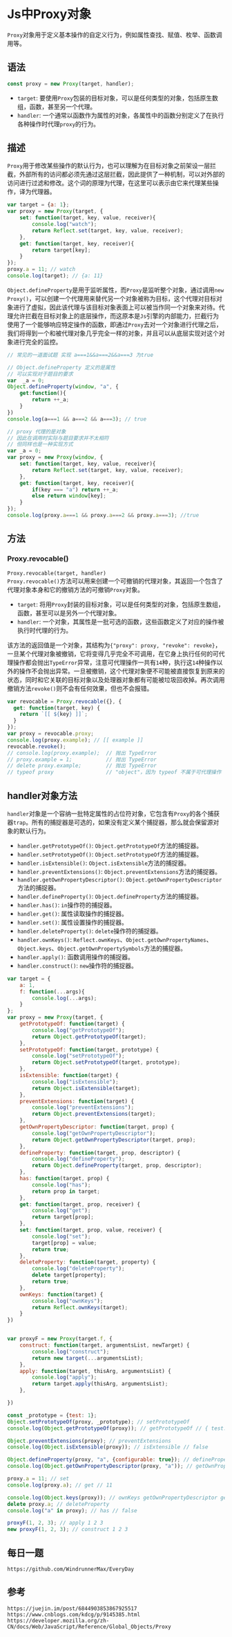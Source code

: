# Js中Proxy对象
`Proxy`对象用于定义基本操作的自定义行为，例如属性查找、赋值、枚举、函数调用等。

## 语法

```javascript
const proxy = new Proxy(target, handler);
```

* `target`: 要使用`Proxy`包装的目标对象，可以是任何类型的对象，包括原生数组，函数，甚至另一个代理。
* `handler`: 一个通常以函数作为属性的对象，各属性中的函数分别定义了在执行各种操作时代理`proxy`的行为。

## 描述
`Proxy`用于修改某些操作的默认行为，也可以理解为在目标对象之前架设一层拦截，外部所有的访问都必须先通过这层拦截，因此提供了一种机制，可以对外部的访问进行过滤和修改。这个词的原理为代理，在这里可以表示由它来代理某些操作，译为代理器。  

```javascript
var target = {a: 1};
var proxy = new Proxy(target, {
    set: function(target, key, value, receiver){ 
        console.log("watch");
        return Reflect.set(target, key, value, receiver);
    },
    get: function(target, key, receiver){ 
        return target[key];
    }
});
proxy.a = 11; // watch
console.log(target); // {a: 11}
```

`Object.defineProperty`是用于监听属性，而`Proxy`是监听整个对象，通过调用`new Proxy()`，可以创建一个代理用来替代另一个对象被称为目标，这个代理对目标对象进行了虚拟，因此该代理与该目标对象表面上可以被当作同一个对象来对待。代理允许拦截在目标对象上的底层操作，而这原本是`Js`引擎的内部能力，拦截行为使用了一个能够响应特定操作的函数，即通过`Proxy`去对一个对象进行代理之后，我们将得到一个和被代理对象几乎完全一样的对象，并且可以从底层实现对这个对象进行完全的监控。

```javascript
// 常见的一道面试题 实现 a===1&&a===2&&a===3 为true

// Object.defineProperty 定义的是属性
// 可以实现对于题目的要求
var  _a = 0;
Object.defineProperty(window, "a", {
    get:function(){
        return ++_a;
    }
})
console.log(a===1 && a===2 && a===3); // true

// proxy 代理的是对象 
// 因此在调用时实际与题目要求并不太相符
// 但同样也是一种实现方式
var _a = 0;
var proxy = new Proxy(window, {
    set: function(target, key, value, receiver){ 
        return Reflect.set(target, key, value, receiver);
    },
    get: function(target, key, receiver){
        if(key === "a") return ++_a;
        else return window[key];
    }
});
console.log(proxy.a===1 && proxy.a===2 && proxy.a===3); //true
```

## 方法

### Proxy.revocable()
`Proxy.revocable(target, handler)`  
`Proxy.revocable()`方法可以用来创建一个可撤销的代理对象，其返回一个包含了代理对象本身和它的撤销方法的可撤销`Proxy`对象。

* `target`: 将用`Proxy`封装的目标对象，可以是任何类型的对象，包括原生数组，函数，甚至可以是另外一个代理对象。
* `handler`: 一个对象，其属性是一批可选的函数，这些函数定义了对应的操作被执行时代理的行为。

该方法的返回值是一个对象，其结构为`{"proxy": proxy, "revoke": revoke}`，一旦某个代理对象被撤销，它将变得几乎完全不可调用，在它身上执行任何的可代理操作都会抛出`TypeError`异常，注意可代理操作一共有`14`种，执行这`14`种操作以外的操作不会抛出异常。一旦被撤销，这个代理对象便不可能被直接恢复到原来的状态，同时和它关联的目标对象以及处理器对象都有可能被垃圾回收掉。再次调用撤销方法`revoke()`则不会有任何效果，但也不会报错。

```javascript
var revocable = Proxy.revocable({}, {
  get: function(target, key) {
    return `[[ ${key} ]]`;
  }
});
var proxy = revocable.proxy;
console.log(proxy.example); // [[ example ]]
revocable.revoke();
// console.log(proxy.example);  // 抛出 TypeError
// proxy.example = 1;           // 抛出 TypeError
// delete proxy.example;        // 抛出 TypeError
// typeof proxy                 // "object"，因为 typeof 不属于可代理操作
```

## handler对象方法
`handler`对象是一个容纳一批特定属性的占位符对象，它包含有`Proxy`的各个捕获器`trap`。所有的捕捉器是可选的，如果没有定义某个捕捉器，那么就会保留源对象的默认行为。

* `handler.getPrototypeOf()`: `Object.getPrototypeOf`方法的捕捉器。
* `handler.setPrototypeOf()`: `Object.setPrototypeOf`方法的捕捉器。
* `handler.isExtensible()`: `Object.isExtensible`方法的捕捉器。
* `handler.preventExtensions()`: `Object.preventExtensions`方法的捕捉器。
* `handler.getOwnPropertyDescriptor()`: `Object.getOwnPropertyDescriptor`方法的捕捉器。
* `handler.defineProperty()`: `Object.defineProperty`方法的捕捉器。
* `handler.has()`: `in`操作符的捕捉器。
* `handler.get()`: 属性读取操作的捕捉器。
* `handler.set()`: 属性设置操作的捕捉器。
* `handler.deleteProperty()`: `delete`操作符的捕捉器。
* `handler.ownKeys()`: `Reflect.ownKeys`、`Object.getOwnPropertyNames`、`Object.keys`、`Object.getOwnPropertySymbols`方法的捕捉器。
* `handler.apply()`: 函数调用操作的捕捉器。
* `handler.construct()`: `new`操作符的捕捉器。


```javascript
var target = {
    a: 1,
    f: function(...args){
        console.log(...args);
    }
};
var proxy = new Proxy(target, {
    getPrototypeOf: function(target) {
        console.log("getPrototypeOf");
        return Object.getPrototypeOf(target);
    },
    setPrototypeOf: function(target, prototype) {
        console.log("setPrototypeOf");
        return Object.setPrototypeOf(target, prototype);
    },        
    isExtensible: function(target) {
        console.log("isExtensible");
        return Object.isExtensible(target);
    },
    preventExtensions: function(target) {
        console.log("preventExtensions");
        return Object.preventExtensions(target);
    },
    getOwnPropertyDescriptor: function(target, prop) {
        console.log("getOwnPropertyDescriptor");
        return Object.getOwnPropertyDescriptor(target, prop);
    },
    defineProperty: function(target, prop, descriptor) {
        console.log("defineProperty");
        return Object.defineProperty(target, prop, descriptor);
    },
    has: function(target, prop) {
        console.log("has");
        return prop in target;
    },
    get: function(target, prop, receiver) {
        console.log("get");
        return target[prop];
    },
    set: function(target, prop, value, receiver) {
        console.log("set");
        target[prop] = value;
        return true;
    },
    deleteProperty: function(target, property) {
        console.log("deleteProperty");
        delete target[property];
        return true;
    },
    ownKeys: function(target) {
        console.log("ownKeys");
        return Reflect.ownKeys(target);
    }
})


var proxyF = new Proxy(target.f, {
    construct: function(target, argumentsList, newTarget) {
        console.log("construct");
        return new target(...argumentsList);
    },
    apply: function(target, thisArg, argumentsList) {
        console.log("apply");
        return target.apply(thisArg, argumentsList);
    },

})

const _prototype = {test: 1};
Object.setPrototypeOf(proxy, _prototype); // setPrototypeOf
console.log(Object.getPrototypeOf(proxy)); // getPrototypeOf // { test: 1 }

Object.preventExtensions(proxy); // preventExtensions
console.log(Object.isExtensible(proxy)); // isExtensible // false

Object.defineProperty(proxy, "a", {configurable: true}); // defineProperty
console.log(Object.getOwnPropertyDescriptor(proxy, "a")); // getOwnPropertyDescriptor // { value: 1, writable: true, enumerable: true, configurable: true }

proxy.a = 11; // set
console.log(proxy.a); // get // 11

console.log(Object.keys(proxy)); // ownKeys getOwnPropertyDescriptor getOwnPropertyDescriptor // [ 'a', 'f' ]
delete proxy.a; // deleteProperty
console.log("a" in proxy); // has // false

proxyF(1, 2, 3); // apply 1 2 3
new proxyF(1, 2, 3); // construct 1 2 3
```


## 每日一题

```
https://github.com/WindrunnerMax/EveryDay
```

## 参考

```
https://juejin.im/post/6844903853867925517
https://www.cnblogs.com/kdcg/p/9145385.html
https://developer.mozilla.org/zh-CN/docs/Web/JavaScript/Reference/Global_Objects/Proxy
```

